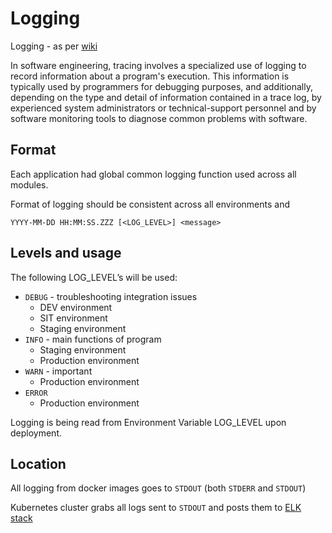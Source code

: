 # Logging

Logging - as per [wiki](https://en.wikipedia.org/wiki/Tracing_(software)#Event_logging_versus_tracing)

In software engineering, tracing involves a specialized use of logging 
to record information about a program's execution. This information is 
typically used by programmers for debugging purposes, and additionally, 
depending on the type and detail of information contained in a trace log, 
by experienced system administrators or technical-support personnel and by 
software monitoring tools to diagnose common problems with software. 


## Format
Each application had global common logging function used across all modules.

Format of logging should be consistent across all environments and 

```
YYYY-MM-DD HH:MM:SS.ZZZ [<LOG_LEVEL>] <message>
```

## Levels and usage
The following LOG_LEVEL’s will be used:
- `DEBUG` - troubleshooting integration issues
   - DEV environment
   - SIT environment
   - Staging environment
- `INFO` - main functions of program
   - Staging environment
   - Production environment
- `WARN` - important  
   - Production environment
- `ERROR`
   - Production environment

Logging <LEVEL> is being read from Environment Variable LOG_LEVEL upon deployment.

## Location
All logging from docker images goes to `STDOUT` (both `STDERR` and `STDOUT`)

Kubernetes cluster grabs all logs sent to `STDOUT` and posts them 
to [ELK stack](https://<ELK_stack_URL>/app/kibana)

